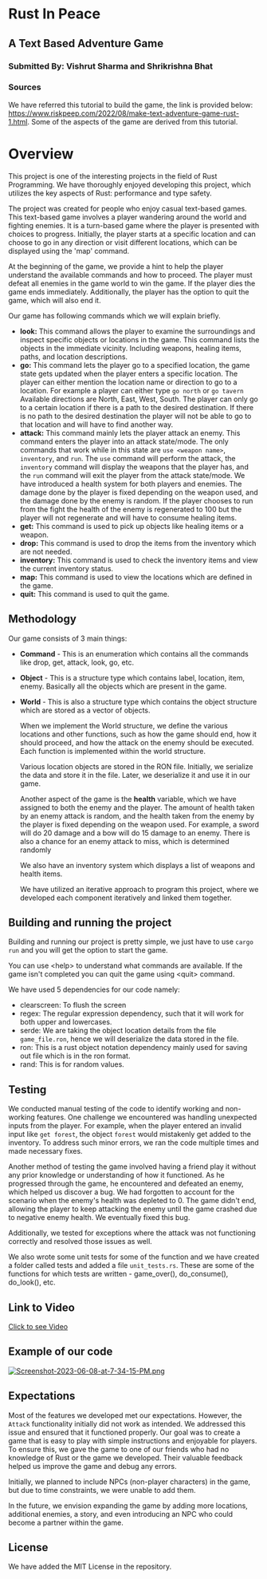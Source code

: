 # Rust In Peace

## A Text Based Adventure Game

### Submitted By: Vishrut Sharma and Shrikrishna Bhat

### Sources

We have referred this tutorial to build the game, the link is provided below:
https://www.riskpeep.com/2022/08/make-text-adventure-game-rust-1.html.
Some of the aspects of the game are derived from this tutorial.

# Overview

This project is one of the interesting projects in the field of Rust Programming. We have thoroughly enjoyed developing this project, which utilizes the key aspects of Rust: performance and type safety.

The project was created for people who enjoy casual text-based games. This text-based game involves a player wandering around the world and fighting enemies. It is a turn-based game where the player is presented with choices to progress. Initially, the player starts at a specific location and can choose to go in any direction or visit different locations, which can be displayed using the 'map' command.

At the beginning of the game, we provide a hint to help the player understand the available commands and how to proceed. The player must defeat all enemies in the game world to win the game. If the player dies the game ends immediately. Additionally, the player has the option to quit the game, which will also end it.

Our game has following commands which we will explain briefly.

- **look:** This command allows the player to examine the surroundings and inspect specific objects or locations in the game.
  This command lists the objects in the immediate vicinity. Including weapons, healing items, paths, and location descriptions.
- **go:** This command lets the player go to a specified location, the game state gets updated when the player enters a specific location. The player can either mention the location name or direction to go to a location. For example a player can either type `go north` or `go tavern` Available directions are North, East, West, South. The player can only go to a certain location if there is a path to the desired destination. If there is no path to the desired destination the player will not be able to go to that location and will have to find another way.
- **attack:** This command mainly lets the player attack an enemy. This command enters the player into an attack state/mode. The only commands that work while in this state are `use <weapon name>`, `inventory`, and `run`. The `use` command will perform the attack, the `inventory` command will display the weapons that the player has, and the `run` command will exit the player from the attack state/mode. We have introduced a health system for both players and enemies. The damage done by the player is fixed depending on the weapon used, and the damage done by the enemy is random. If the player chooses to run from the fight the health of the enemy is regenerated to 100 but the player will not regenerate and will have to consume healing items.
- **get:** This command is used to pick up objects like healing items or a weapon.
- **drop:** This command is used to drop the items from the inventory which are not needed.
- **inventory:** This command is used to check the inventory items and view the current inventory status.
- **map:** This command is used to view the locations which are defined in the game.
- **quit:** This command is used to quit the game.

## Methodology

Our game consists of 3 main things:<br>

- **Command** - This is an enumeration which contains all the commands like drop, get, attack, look, go, etc.
- **Object** - This is a structure type which contains label, location, item, enemy. Basically all the objects which are present in the game.
- **World** - This is also a structure type which contains the object structure which are stored as a vector of objects.

  When we implement the World structure, we define the various locations and other functions, such as how the game should end, how it should proceed, and how the attack on the enemy should be executed. Each function is implemented within the world structure.

  Various location objects are stored in the RON file. Initially, we serialize the data and store it in the file. Later, we deserialize it and use it in our game.

  Another aspect of the game is the **health** variable, which we have assigned to both the enemy and the player. The amount of health taken by an enemy attack is random, and the health taken from the enemy by the player is fixed depending on the weapon used. For example, a sword will do 20 damage and a bow will do 15 damage to an enemy. There is also a chance for an enemy attack to miss, which is determined randomly

  We also have an inventory system which displays a list of weapons and health items.

  We have utilized an iterative approach to program this project, where we developed each component iteratively and linked them together.

## Building and running the project

Building and running our project is pretty simple, we just have to use `cargo run` and you will get the option to start the game.

You can use \<help\> to understand what commands are available. If the game isn't completed you can quit the game using \<quit\> command.

We have used 5 dependencies for our code namely:

- clearscreen: To flush the screen
- regex: The regular expression dependency, such that it will work for both upper and lowercases.
- serde: We are taking the object location details from the file `game_file.ron`, hence we will deserialize the data stored in the file.
- ron: This is a rust object notation dependency mainly used for saving out file which is in the ron format.
- rand: This is for random values.

## Testing

We conducted manual testing of the code to identify working and non-working features. One challenge we encountered was handling unexpected inputs from the player. For example, when the player entered an invalid input like `get forest`, the object `forest` would mistakenly get added to the inventory. To address such minor errors, we ran the code multiple times and made necessary fixes.

Another method of testing the game involved having a friend play it without any prior knowledge or understanding of how it functioned. As he progressed through the game, he encountered and defeated an enemy, which helped us discover a bug. We had forgotten to account for the scenario when the enemy's health was depleted to 0. The game didn't end, allowing the player to keep attacking the enemy until the game crashed due to negative enemy health. We eventually fixed this bug.

Additionally, we tested for exceptions where the attack was not functioning correctly and resolved those issues as well.

We also wrote some unit tests for some of the function and we have created a folder called tests and added a file `unit_tests.rs`. These are some of the functions for which tests are written - game_over(), do_consume(), do_look(), etc.

## Link to Video

[Click to see Video](https://gitlab.cecs.pdx.edu/a-text-based-adventure-game/rust-in-peace/-/blob/main/PRESENTATION.mp4)

## Example of our code

[![Screenshot-2023-06-08-at-7-34-15-PM.png](https://i.postimg.cc/Gtgf3mhY/Screenshot-2023-06-08-at-7-34-15-PM.png)](https://postimg.cc/YLgRbkFq)

## Expectations

Most of the features we developed met our expectations. However, the `Attack` functionality initially did not work as intended. We addressed this issue and ensured that it functioned properly. Our goal was to create a game that is easy to play with simple instructions and enjoyable for players. To ensure this, we gave the game to one of our friends who had no knowledge of Rust or the game we developed. Their valuable feedback helped us improve the game and debug any errors.

Initially, we planned to include NPCs (non-player characters) in the game, but due to time constraints, we were unable to add them.

In the future, we envision expanding the game by adding more locations, additional enemies, a story, and even introducing an NPC who could become a partner within the game.

## License

We have added the MIT License in the repository.
